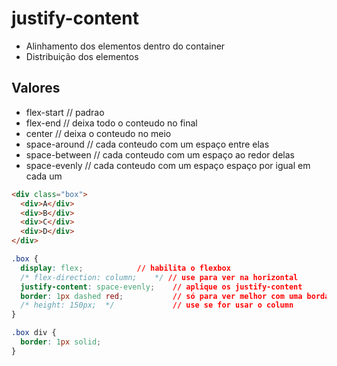# justify-content

- Alinhamento dos elementos dentro do container
- Distribuição dos elementos

## Valores

- flex-start        // padrao
- flex-end          // deixa todo o conteudo no final
- center            // deixa o conteudo no meio
- space-around      // cada conteudo com um espaço entre elas
- space-between     // cada conteudo com um espaço ao redor delas
- space-evenly      // cada conteudo com um espaço espaço por igual em cada um

```HTML
<div class="box">
  <div>A</div>
  <div>B</div>
  <div>C</div>
  <div>D</div>
</div>
```
```CSS
.box {
  display: flex;            // habilita o flexbox
  /* flex-direction: column;    */ // use para ver na horizontal
  justify-content: space-evenly;    // aplique os justify-content
  border: 1px dashed red;           // só para ver melhor com uma borda
  /* height: 150px;  */             // use se for usar o column
}

.box div {
  border: 1px solid;
}
```